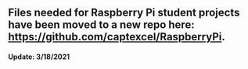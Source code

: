 ## Files needed for Raspberry Pi student projects have been moved to a new repo here: https://github.com/captexcel/RaspberryPi.
#### Update: 3/18/2021


